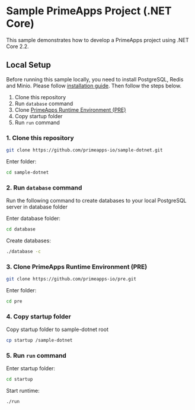 # Sample PrimeApps Project (.NET Core)

This sample demonstrates how to develop a PrimeApps project using .NET Core 2.2.

## Local Setup

Before running this sample locally, you need to install PostgreSQL, Redis and Minio. Please follow [installation guide](https://). Then follow the steps below.

1. Clone this repository
2. Run `database` command
3. Clone [PrimeApps Runtime Environment (PRE)](https://github.com/primeapps-io/pre)
4. Copy startup folder
5. Run `run` command

### 1. Clone this repository
```bash
git clone https://github.com/primeapps-io/sample-dotnet.git
```

Enter folder:
```bash
cd sample-dotnet
```

### 2. Run `database` command
Run the following command to create databases to your local PostgreSQL server in database folder

Enter database folder:
```bash
cd database
```

Create databases:
```bash
./database -c
```

### 3. Clone PrimeApps Runtime Environment (PRE)
```bash
git clone https://github.com/primeapps-io/pre.git
```
Enter folder:
```bash
cd pre
```

### 4. Copy startup folder
Copy startup folder to sample-dotnet root

```bash
cp startup /sample-dotnet
```

### 5. Run `run` command
Enter startup folder:
```bash
cd startup
```

Start runtime:
```bash
./run
```